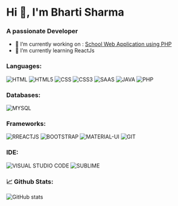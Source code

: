 # Hi 👋, I'm Bharti Sharma
### A passionate Developer
- 🔭 I’m currently working on : [School Web Application using PHP](http://webartihc.ultimatefreehost.in/)
- 🌱 I’m currently learning ReactJs
### Languages:
![HTML](https://img.shields.io/badge/HTML-239120?style=for-the-badge&logo=html5&logoColor=white)
![HTML5](https://img.shields.io/badge/HTML5-E34F26?style=for-the-badge&logo=html5&logoColor=white "HTML5")
![CSS](https://img.shields.io/badge/CSS-239120?&style=for-the-badge&logo=css3&logoColor=white)
![CSS3](https://img.shields.io/badge/CSS3-1572B6?style=for-the-badge&logo=css3&logoColor=white)
![SAAS](https://img.shields.io/badge/Sass-CC6699?style=for-the-badge&logo=sass&logoColor=white)
![JAVA](https://img.shields.io/badge/Java-ED8B00?style=for-the-badge&logo=java&logoColor=white)
![PHP](https://img.shields.io/badge/PHP-777BB4?style=for-the-badge&logo=php&logoColor=white)
### Databases:
![MYSQL](https://img.shields.io/badge/MySQL-00000F?style=for-the-badge&logo=mysql&logoColor=white)
### Frameworks:
![RREACTJS](https://img.shields.io/badge/React-20232A?style=for-the-badge&logo=react&logoColor=61DAFB)
![BOOTSTRAP](https://img.shields.io/badge/Bootstrap-563D7C?style=for-the-badge&logo=bootstrap&logoColor=white)
![MATERIAL-UI](https://img.shields.io/badge/Material--UI-0081CB?style=for-the-badge&logo=material-ui&logoColor=white)
![GIT](https://img.shields.io/badge/Git-F05032?style=for-the-badge&logo=git&logoColor=white)
### IDE:
![VISUAL STUDIO CODE](https://img.shields.io/badge/Visual_Studio_Code-0078D4?style=for-the-badge&logo=visual%20studio%20code&logoColor=white)
![SUBLIME](https://img.shields.io/badge/sublime_text-%23575757.svg?&style=for-the-badge&logo=sublime-text&logoColor=important)

### :chart_with_upwards_trend: Github Stats:
![GitHub stats](https://github-readme-stats.vercel.app/api?username=bhartisharma01&show_icons=true&theme=tokyonight)









